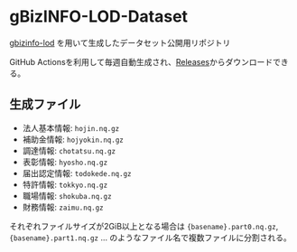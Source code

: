 # gBizINFO-LOD-Dataset

[gbizinfo-lod](https://github.com/Babibubebon/gbizinfo-lod) を用いて生成したデータセット公開用リポジトリ

GitHub Actionsを利用して毎週自動生成され、[Releases](https://github.com/Babibubebon/gbizinfo-lod-dataset/releases)からダウンロードできる。

## 生成ファイル

- 法人基本情報: `hojin.nq.gz`
- 補助金情報: `hojyokin.nq.gz`
- 調達情報: `chotatsu.nq.gz`
- 表彰情報: `hyosho.nq.gz`
- 届出認定情報: `todokede.nq.gz`
- 特許情報: `tokkyo.nq.gz`
- 職場情報: `shokuba.nq.gz`
- 財務情報: `zaimu.nq.gz`

それぞれファイルサイズが2GiB以上となる場合は `{basename}.part0.nq.gz`, `{basename}.part1.nq.gz` ... のようなファイル名で複数ファイルに分割される。

